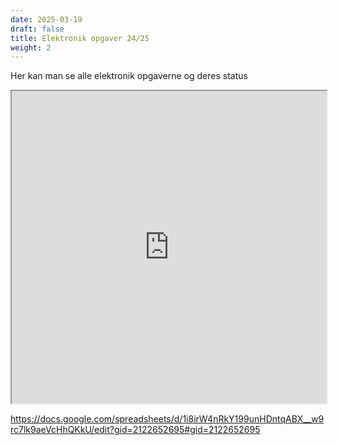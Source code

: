 ```yaml
---
date: 2025-03-19
draft: false
title: Elektronik opgaver 24/25
weight: 2
---
```


Her kan man se alle elektronik opgaverne og deres status

<!-- prettier-ignore-start -->
<iframe style="width: 100%;  height: 500px" src="https://docs.google.com/spreadsheets/d/e/2PACX-1vQuAvdLRprbt4b7tcmFZNnv8eournChbjGpQbltYWOKLs_i5GhMKDWQ6fco1T0HztshZPCkysOz6rTv/pubhtml?gid=2122652695&amp;single=true&amp;widget=true&amp;headers=false"></iframe>
<!-- prettier-ignore-end -->

<https://docs.google.com/spreadsheets/d/1i8irW4nRkY199unHDntqABX__w9rc7lk9aeVcHhQKkU/edit?gid=2122652695#gid=2122652695>
